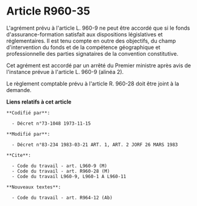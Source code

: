 # Article R960-35

L'agrément prévu à l'article L. 960-9 ne peut être accordé que si le fonds d'assurance-formation satisfait aux dispositions
législatives et réglementaires. Il est tenu compte en outre des objectifs, du champ d'intervention du fonds et de la
compétence géographique et professionnelle des parties signataires de la convention constitutive.

Cet agrément est accordé par un arrêté du Premier ministre après avis de l'instance prévue à l'article L. 960-9 (alinéa 2).

Le règlement comptable prévu à l'article R. 960-28 doit être joint à la demande.

**Liens relatifs à cet article**

	**Codifié par**:

	  - Décret n°73-1048 1973-11-15

	**Modifié par**:

	  - Décret n°83-234 1983-03-21 ART. 1, ART. 2 JORF 26 MARS 1983

	**Cite**:

	  - Code du travail - art. L960-9 (M)
	  - Code du travail - art. R960-28 (M)
	  - Code du travail L960-9, L960-1 A L960-11

	**Nouveaux textes**:

	  - Code du travail - art. R964-12 (Ab)
